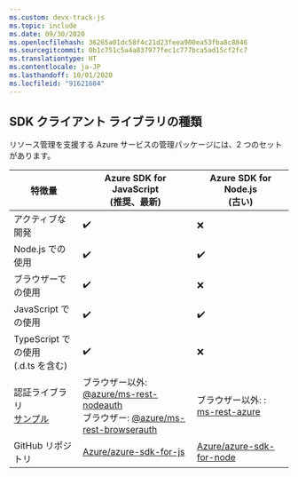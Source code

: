 ```yaml
---
ms.custom: devx-track-js
ms.topic: include
ms.date: 09/30/2020
ms.openlocfilehash: 36265a01dc58f4c21d23feea900ea53fba8c8846
ms.sourcegitcommit: 0b1c751c5a4a837977fec1c777bca5ad15cf2fc7
ms.translationtype: HT
ms.contentlocale: ja-JP
ms.lasthandoff: 10/01/2020
ms.locfileid: "91621684"
---
```

## <a name="types-of-sdk-client-libraries"></a>SDK クライアント ライブラリの種類

リソース管理を支援する Azure サービスの管理パッケージには、2 つのセットがあります。

|特徴量|Azure SDK for JavaScript<br>(推奨、最新)|Azure SDK for Node.js<br>(古い)|
|--|--|--|
|アクティブな開発|✔️|❌|
|Node.js での使用|✔️|✔️|
|ブラウザーでの使用|✔️|❌|
|JavaScript での使用|✔️|✔️|
|TypeScript での使用<br>(.d.ts を含む)|✔️|❌|
|認証ライブラリ<br>[サンプル](../node-sdk-azure-authenticate.md)|ブラウザー以外: [@azure/ms-rest-nodeauth](https://www.npmjs.com/package/@azure/ms-rest-nodeauth)<br>ブラウザー: [@azure/ms-rest-browserauth](https://www.npmjs.com/package/@azure/ms-rest-browserauth)|ブラウザー以外: : [ms-rest-azure](https://www.npmjs.com/package/ms-rest-azure)|
|GitHub リポジトリ|[Azure/azure-sdk-for-js](https://github.com/Azure/azure-sdk-for-js)|[Azure/azure-sdk-for-node](https://github.com/Azure/azure-sdk-for-node)|
